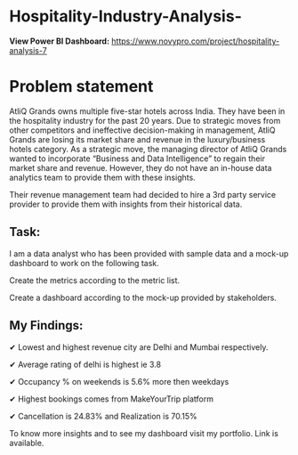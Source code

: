 # Hospitality-Industry-Analysis-

 **View Power BI Dashboard:** https://www.novypro.com/project/hospitality-analysis-7

# Problem statement

AtliQ Grands owns multiple five-star hotels across India. They have been in the hospitality industry for the past 20 years. Due to strategic moves from other competitors and ineffective decision-making in management, AtliQ Grands are losing its market share and revenue in the luxury/business hotels category. As a strategic move, the managing director of AtliQ Grands wanted to incorporate “Business and Data Intelligence” to regain their market share and revenue. However, they do not have an in-house data analytics team to provide them with these insights.

Their revenue management team had decided to hire a 3rd party service provider to provide them with insights from their historical data.

## Task:  

I am a data analyst who has been provided with sample data and a mock-up dashboard to work on the following task.

Create the metrics according to the metric list.

Create a dashboard according to the mock-up provided by stakeholders.

## My Findings:

✔ Lowest and highest revenue city are Delhi and Mumbai respectively.

✔ Average rating of delhi is highest ie 3.8

✔ Occupancy % on weekends is 5.6% more then weekdays

✔ Highest bookings comes from MakeYourTrip platform

✔ Cancellation is 24.83% and Realization is 70.15%

To know more insights and to see my dashboard visit my portfolio. Link is available.

 
